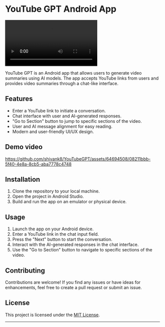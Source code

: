 # YouTube GPT Android App

![App Demo](https://github.com/shivank8/YouTubeGPT/blob/master/Apk%20%26%20Demo/YoutubeGPT%20Demo.mp4)

YouTube GPT is an Android app that allows users to generate video summaries using AI models. The app accepts YouTube links from users and provides video summaries through a chat-like interface.

## Features

- Enter a YouTube link to initiate a conversation.
- Chat interface with user and AI-generated responses.
- "Go to Section" button to jump to specific sections of the video.
- User and AI message alignment for easy reading.
- Modern and user-friendly UI/UX design.

## Demo video


https://github.com/shivank8/YouTubeGPT/assets/64694508/08211bbb-5f40-4e8a-8cb5-aba7778c4748


## Installation

1. Clone the repository to your local machine.
2. Open the project in Android Studio.
3. Build and run the app on an emulator or physical device.

## Usage

1. Launch the app on your Android device.
2. Enter a YouTube link in the chat input field.
3. Press the "Next" button to start the conversation.
4. Interact with the AI-generated responses in the chat interface.
5. Use the "Go to Section" button to navigate to specific sections of the video.

## Contributing

Contributions are welcome! If you find any issues or have ideas for enhancements, feel free to create a pull request or submit an issue.

## License

This project is licensed under the [MIT License](LICENSE).

---
